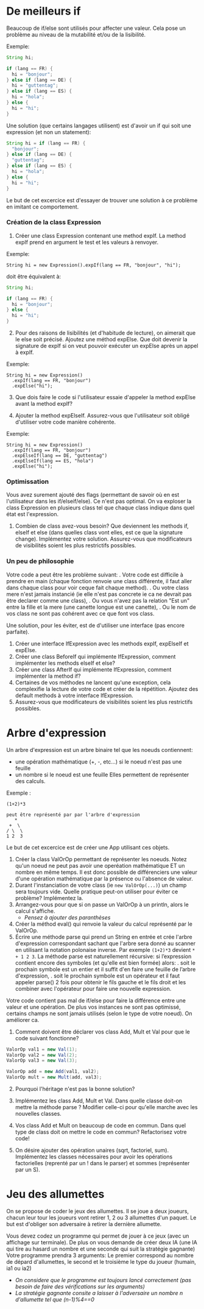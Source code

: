 # De meilleurs if

Beaucoup de if/else sont utilisés pour affecter une valeur.
Cela pose un problème au niveau de la mutabilité et/ou de la lisibilité.

Exemple:
```java
String hi;

if (lang == FR) {
  hi = "bonjour";
} else if (lang == DE) {
  hi = "guttentag";
} else if (lang == ES) {
  hi = "hola";
} else {
  hi = "hi";
}
```

Une solution (que certains langages utilisent) est d'avoir un if qui soit une expression (et non un statement):
```java
String hi = if (lang == FR) {
  "bonjour";
} else if (lang == DE) {
  "guttentag";
} else if (lang == ES) {
  hi = "hola";
} else {
  hi = "hi";
}
```

Le but de cet excercice est d'essayer de trouver une solution à ce problème en imitant ce comportement.

### Création de la class Expression
1. Créer une class Expression contenant une method expIf. 
La method expIf prend en argument le test et les valeurs à renvoyer.

Exemple:
```
String hi = new Expression().expIf(lang == FR, "bonjour", "hi");
```

doit être équivalent à:
```java
String hi;

if (lang == FR) {
  hi = "bonjour";
} else {
  hi = "hi";
}
```

2. Pour des raisons de lisibilités (et d'habitude de lecture), on aimerait que le else soit précisé.
Ajoutez une méthod expElse. Que doit devenir la signature de expIf si on veut pouvoir exécuter un expElse après un appel à expIf.

Exemple:
```
String hi = new Expression()
  .expIf(lang == FR, "bonjour")
  .expElse("hi");
```

3. Que dois faire le code si l'utilisateur essaie d'appeler la method expElse avant la method expIf?

4. Ajouter la method expElseIf. Assurez-vous que l'utilisateur soit obligé d'utiliser votre code manière cohérente.

Exemple:
```
String hi = new Expression()
  .expIf(lang == FR, "bonjour")
  .expElseIf(lang == DE, "guttentag")
  .expElseIf(lang == ES, "hola")
  .expElse("hi");
```

### Optimissation
Vous avez surement ajouté des flags (permettant de savoir où en est l'utilisateur dans les if/elseif/else).
Ce n'est pas optimal. 
On va exploser la class Expression en plusieurs class tel que chaque class indique dans quel état est l'expression.

1. Combien de class avez-vous besoin? Que deviennent les methods if, elseIf et else (dans quelles class vont elles, est ce que la signature change). Implémentez votre solution. Assurez-vous que modificateurs de visibilités soient les plus restrictifs possibles.

### Un peu de philosophie

Votre code a peut être les problème suivant:
. Votre code est difficile à prendre en main 
(chaque fonction renvoie une class différente, il faut aller dans chaque class pour voir ceque fait chaque method).
. Ou votre class mere n'est jamais instancié (ie elle n'est pas concrete ie ca ne devrait pas être declarer comme une class),
. Ou vous n'avez pas la relation "Est un" entre la fille et la mere (une canette longue est une canette),
. Ou le nom de vos class ne sont pas cohérent avec ce que font vos class.

Une solution, pour les éviter, est de d'utiliser une interface (pas encore parfaite).

1. Créer une interface IfExpression avec les methods expIf, expElseIf et expElse.
2. Créer une class BeforeIf qui implémente IfExpression, comment implémenter les methods elseIf et else?
3. Créer une class AfterIf qui implémente IfExpression, comment implémenter la method if?
4. Certaines de vos méthodes ne lancent qu'une exception, cela complexifie la lecture de votre code et créer de la répétition.
Ajoutez des default methods à votre interface IfExpression.
5. Assurez-vous que modificateurs de visibilités soient les plus restrictifs possibles.

# Arbre d'expression

Un arbre d'expression est un arbre binaire tel que les noeuds contiennent:
- une opération mathématique (+, -, etc...) si le noeud n'est pas une feuille 
- un nombre si le noeud est une feuille
Elles permettent de représenter des calculs.

Exemple :
```
(1+2)*3

peut être représenté par par l'arbre d'expression
   *
 +  \
/ \  \
1 2  3
```

Le but de cet excercice est de créer une App utilisant ces objets.

1. Créer la class ValOrOp permettant de représenter les noeuds.
Notez qu'un noeud ne peut pas avoir une operéation mathématique ET un nombre en même temps. 
Il est donc possible de différenciers une valeur d'une opération mathématique par la présence ou l'absence de valeur.
2. Durant l'instanciation de votre class (ie `new ValOrOp(...)`) un champ sera toujours vide. 
Quelle pratique peut-on utiliser pour éviter ce problème? Implémentez la.
3. Arrangez-vous pour que si on passe un ValOrOp à un println, alors le calcul s'affiche.
   - *Pensez à ajouter des paranthèses*
4. Créer la méthod eval() qui renvoie la valeur du calcul représenté par le ValOrOp.
5. Écrire une méthode parse qui prend un String en entrée et crée l'arbre d'expression correspondant sachant que l'arbre sera donné au scanner en utilisant la notation polonaise inverse. Par exemple `(1+2)*3` devient `* + 1 2 3`.
La méthode parse est naturellement récursive: si l’expression contient encore des symboles (et qu'elle est bien formée) alors:
. soit le prochain symbole est un entier et il suffit d'en faire une feuille de l’arbre d'expression,
. soit le prochain symbole est un opérateur et il faut appeler parse() 2 fois pour obtenir le fils gauche et le fils droit et les combiner avec l'opérateur pour faire une nouvelle expression.

Votre code contient pas mal de if/else pour faire la différence entre une valeur et une opération.
De plus vos instances ne sont pas optimissé, certains champs ne sont jamais utilisés (selon le type de votre noeud).
On améliorer ca.

1. Comment doivent être déclarer vos class Add, Mult et Val pour que le code suivant fonctionne?
```java
ValorOp val1 = new Val(1);
ValorOp val2 = new Val(2);
ValorOp val3 = new Val(3);

ValorOp add = new Add(val1, val2);
ValorOp mult = new Mult(add, val3);
```
2. Pourquoi l'héritage n'est pas la bonne solution?
3. Implémentez les class Add, Mult et Val. Dans quelle classe doit-on mettre la méthode parse ? Modifier celle-ci pour qu'elle marche avec les nouvelles classes.


1. Vos class Add et Mult on beaucoup de code en commun. Dans quel type de class doit on mettre le code en commun? Refactorisez votre code!
2. On désire ajouter des opération unaires (sqrt, factoriel, sum). Implémentez les classes nécessaires pour avoir les opérations factorielles (reprenté par un ! dans le parser) et sommes (représenter par un S). 


# Jeu des allumettes

On se propose de coder le jeux des allumettes. 
Il se joue a deux joueurs, 
chacun leur tour les joueurs vont retirer 1, 2 ou 3 allumettes d'un paquet.
Le but est d'obliger son adversaire à retirer la dernière allumette.

Vous devez codez un programme qui permet de jouer à ce jeux (avec un affichage sur terminale).
De plus on vous demande de créer deux IA (une IA qui tire au hasard un nombre et une seconde qui suit la stratégie gagnante)
Votre programme prendra 3 arguments:
Le premier correspond au nombre de dépard d'allumettes, 
le second et le troisième le type du joueur (humain, ia1 ou ia2)

- *On considere que le programme est toujours lancé correctement (pas besoin de faire des vérifications sur les arguments)*
- *La stratégie gagnante consite a laisser à l'adversaire un nombre n d'allumette tel que (n-1)%4==0* 
